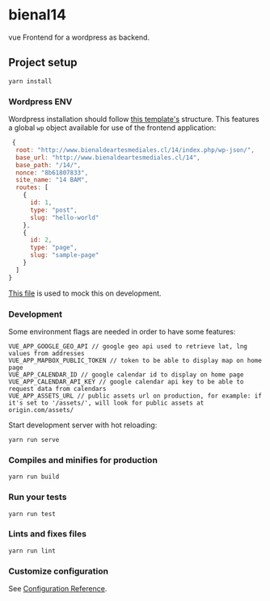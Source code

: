# bienal14

vue Frontend for a wordpress as backend.

## Project setup
```
yarn install
```
### Wordpress ENV
Wordpress installation should follow [this template's](https://github.com/gilbitron/wp-rest-theme) structure. This features a global `wp` object available for use of the frontend application:

```javascript
 {
  root: "http://www.bienaldeartesmediales.cl/14/index.php/wp-json/",
  base_url: "http://www.bienaldeartesmediales.cl/14",
  base_path: "/14/",
  nonce: "8b61807833",
  site_name: "14 BAM",
  routes: [
    {
      id: 1,
      type: "post",
      slug: "hello-world"
    },
    {
      id: 2,
      type: "page",
      slug: "sample-page"
    }
  ]
}
```

[This file](src/wpObjectMock.js) is used to mock this on development.

### Development
Some environment flags are needed in order to have some features:
```
VUE_APP_GOOGLE_GEO_API // google geo api used to retrieve lat, lng values from addresses
VUE_APP_MAPBOX_PUBLIC_TOKEN // token to be able to display map on home page
VUE_APP_CALENDAR_ID // google calendar id to display on home page
VUE_APP_CALENDAR_API_KEY // google calendar api key to be able to request data from calendars
VUE_APP_ASSETS_URL // public assets url on production, for example: if it's set to '/assets/', will look for public assets at origin.com/assets/
```

Start development server with hot reloading:
```
yarn run serve
```

### Compiles and minifies for production
```
yarn run build
```

### Run your tests
```
yarn run test
```

### Lints and fixes files
```
yarn run lint
```

### Customize configuration
See [Configuration Reference](https://cli.vuejs.org/config/).

